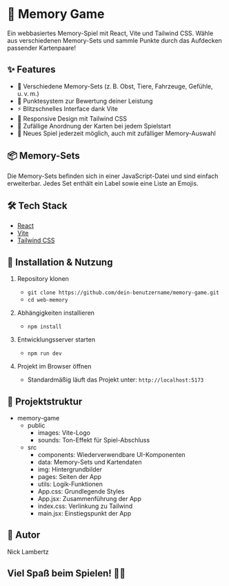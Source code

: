 # 🧠 Memory Game

Ein webbasiertes Memory-Spiel mit React, Vite und Tailwind CSS. Wähle aus verschiedenen Memory-Sets und sammle Punkte durch das Aufdecken passender Kartenpaare!

## ✨ Features

- 🔄 Verschiedene Memory-Sets (z. B. Obst, Tiere, Fahrzeuge, Gefühle, u. v. m.)
- 🧮 Punktesystem zur Bewertung deiner Leistung
- ⚡️ Blitzschnelles Interface dank Vite
- 🎨 Responsive Design mit Tailwind CSS
- 🎲 Zufällige Anordnung der Karten bei jedem Spielstart
- 🔁 Neues Spiel jederzeit möglich, auch mit zufälliger Memory-Auswahl

## 📦 Memory-Sets

Die Memory-Sets befinden sich in einer JavaScript-Datei und sind einfach erweiterbar. Jedes Set enthält ein Label sowie eine Liste an Emojis.

## 🛠️ Tech Stack

- [React](https://reactjs.org/)
- [Vite](https://vitejs.dev/)
- [Tailwind CSS](https://tailwindcss.com/)

## 🚀 Installation & Nutzung

1. Repository klonen

   - `git clone https://github.com/dein-benutzername/memory-game.git`
   - `cd web-memory`

2. Abhängigkeiten installieren

   - `npm install`

3. Entwicklungsserver starten

   - `npm run dev`

4. Projekt im Browser öffnen
   - Standardmäßig läuft das Projekt unter: `http://localhost:5173`

## 📁 Projektstruktur

- memory-game
  - public
    - images: Vite-Logo
    - sounds: Ton-Effekt für Spiel-Abschluss
  - src
    - components: Wiederverwendbare UI-Komponenten
    - data: Memory-Sets und Kartendaten
    - img: Hintergrundbilder
    - pages: Seiten der App
    - utils: Logik-Funktionen
    - App.css: Grundlegende Styles
    - App.jsx: Zusammenführung der App
    - index.css: Verlinkung zu Tailwind
    - main.jsx: Einstiegspunkt der App

## 👤 Autor

Nick Lambertz

## Viel Spaß beim Spielen! 🧠🎯
